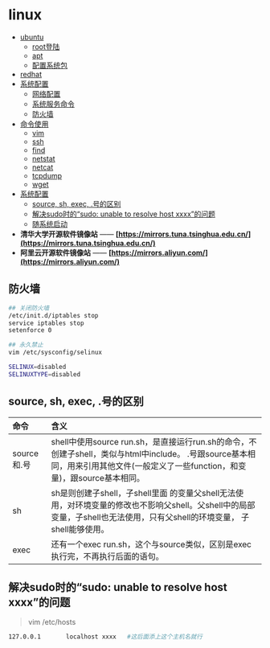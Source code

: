 # linux

- [ubuntu](ubuntu/readme.md)
  - [root登陆](ubuntu/root.login.md)
  - [apt](ubuntu/apt.md)
  - [配置系统包](ubuntu/ubuntu.package.md)
- [redhat](redhat/readme.md)
- [系统配置](readme.md)
  - [网络配置](linux.net.md)
  - [系统服务命令](service.md)
  - [防火墙](#防火墙)
- [命令使用](cmd/readme.md)  
  - [vim](cmd/vim/readme.md)
  - [ssh](cmd/ssh.md)
  - [find](cmd/find.md)
  - [netstat](cmd/netstat.md)
  - [netcat](cmd/netcat.md)
  - [tcpdump](cmd/tcpdump/readme.md)
  - [wget](cmd/wget/readme.md)
- [系统配置](readme.md)  
  - [source, sh, exec, .号的区别](#source-sh-exec-号的区别)
  - [解决sudo时的“sudo: unable to resolve host xxxx”的问题](#解决sudo时的sudo-unable-to-resolve-host-xxxx的问题)
  - [随系统启动](linux.autostart.md)
- **清华大学开源软件镜像站** —— **[https://mirrors.tuna.tsinghua.edu.cn/](https://mirrors.tuna.tsinghua.edu.cn/)**
- **阿里云开源软件镜像站** —— **[https://mirrors.aliyun.com/](https://mirrors.aliyun.com/)**

## 防火墙

```bash
## 关闭防火墙
/etc/init.d/iptables stop
service iptables stop
setenforce 0

## 永久禁止
vim /etc/sysconfig/selinux

SELINUX=disabled
SELINUXTYPE=disabled
```

## source, sh, exec, .号的区别

命令 | 含义
:--- | :---
source和.号 | shell中使用source run.sh，是直接运行run.sh的命令，不创建子shell，类似与html中include。  .号跟source基本相同，用来引用其他文件(一般定义了一些function，和变量)，跟source基本相同。
sh | sh是则创建子shell，子shell里面 的变量父shell无法使用，对环境变量的修改也不影响父shell。父shell中的局部变量，子shell也无法使用，只有父shell的环境变量， 子shell能够使用。
exec | 还有一个exec run.sh，这个与source类似，区别是exec执行完，不再执行后面的语句。

## 解决sudo时的“sudo: unable to resolve host xxxx”的问题

> vim /etc/hosts

```bash
127.0.0.1       localhost xxxx   #这后面添上这个主机名就行
```
